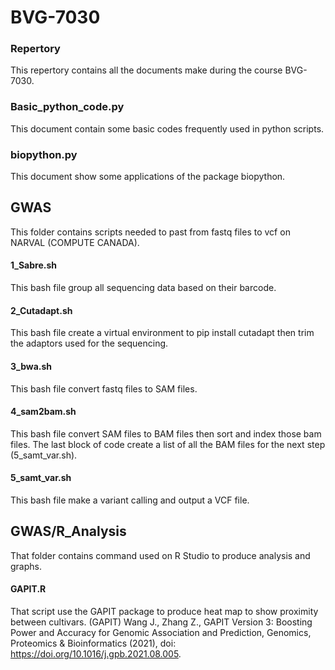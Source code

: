 # BVG-7030

### Repertory
This repertory contains all the documents make during the course BVG-7030.


### Basic_python_code.py
This document contain some basic codes frequently used in python scripts.


### biopython.py
This document show some applications of the package biopython.


## GWAS
This folder contains scripts needed to past from fastq files to vcf on NARVAL (COMPUTE CANADA).

#### 1_Sabre.sh
This bash file group all sequencing data based on their barcode.

#### 2_Cutadapt.sh
This bash file create a virtual environment to pip install cutadapt then trim the adaptors used for the sequencing.

#### 3_bwa.sh
This bash file convert fastq files to SAM files.

#### 4_sam2bam.sh
This bash file convert SAM files to BAM files then sort and index those bam files. The last block of code create a list of all the BAM files for the next step (5_samt_var.sh).

#### 5_samt_var.sh
This bash file make a variant calling and output a VCF file.

## GWAS/R_Analysis
That folder contains command used on R Studio to produce analysis and graphs.

#### GAPIT.R
That script use the GAPIT package to produce heat map to show proximity between cultivars.
(GAPIT) Wang J., Zhang Z., GAPIT Version 3: Boosting Power and Accuracy for Genomic Association and Prediction, Genomics, Proteomics & Bioinformatics (2021), doi: https://doi.org/10.1016/j.gpb.2021.08.005.


